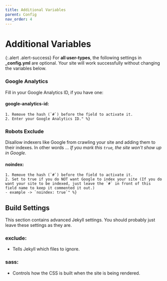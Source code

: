 ```yaml
---
title: Additional Variables
parent: Config
nav_order: 4
---
```


# Additional Variables

{:.alert .alert-success}
For **all user-types**, the following settings in **_config.yml** are optional. Your site will work successfully without changing the variables below.

### Google Analytics

Fill in your Google Analytics ID, if you have one: 

#### **google-analytics-id**: 

    1. Remove the hash (`#`) before the field to activate it. 
    2. Enter your Google Analytics ID." %}

### Robots Exclude 

Disallow indexers like Google from crawling your site and adding them to their indexes. In other words ... *If you mark this `true`, the site won't show up in Google.*

#### **noindex**:

    1. Remove the hash (`#`) before the field to activate it. 
    2. Set to true if you do NOT want Google to index your site (If you do want your site to be indexed, just leave the `#` in front of this field name to keep it commented it out.)
    - example -> `noindex: true`" %}

## Build Settings

This section contains advanced Jekyll settings. You should probably just leave these settings as they are. 

### **exclude**: 

- Tells Jekyll which files to ignore.

### **sass**: 

- Controls how the CSS is built when the site is being rendered. 
